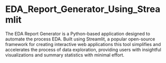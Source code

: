 # EDA_Report_Generator_Using_Streamlit
The EDA Report Generator is a Python-based application designed to automate the process EDA. Built using Streamlit, a popular open-source framework for creating interactive web applications this tool simplifies and accelerates the process of data exploration, providing users with insightful visualizations and summary statistics with minimal effort.
